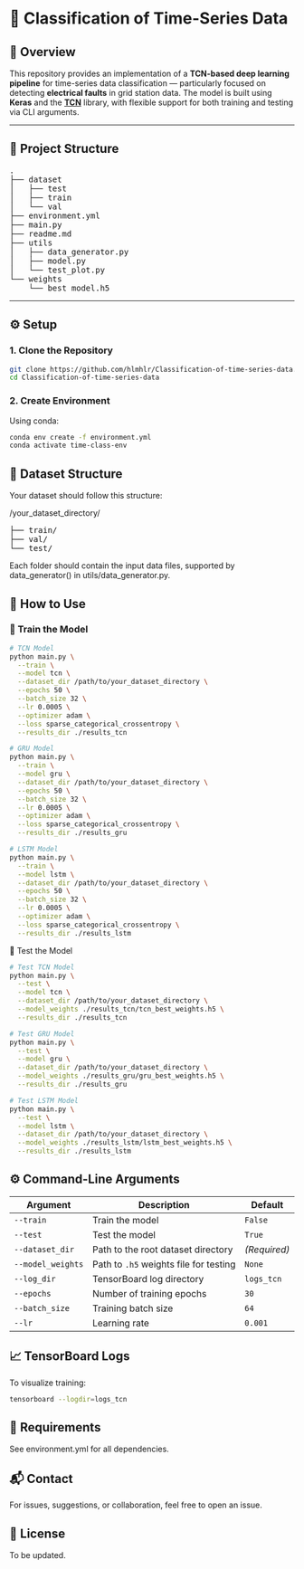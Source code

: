 # 🧠 Classification of Time-Series Data

## 📝 Overview
This repository provides an implementation of a **TCN-based deep learning pipeline** for time-series data classification — particularly focused on detecting **electrical faults** in grid station data. The model is built using **Keras** and the **[TCN](https://github.com/philipperemy/keras-tcn)** library, with flexible support for both training and testing via CLI arguments.

---

## 📁 Project Structure
<pre lang="markdown">
.
├── dataset
│   ├── test
│   ├── train
│   └── val
├── environment.yml
├── main.py
├── readme.md
├── utils
│   ├── data_generator.py
│   ├── model.py
│   └── test_plot.py
└── weights
    └── best_model.h5 </pre>


---

## ⚙️ Setup

### 1. Clone the Repository

```bash
git clone https://github.com/hlmhlr/Classification-of-time-series-data.git
cd Classification-of-time-series-data
```

### 2. Create Environment
Using conda:
```bash
conda env create -f environment.yml
conda activate time-class-env
```

## 📂 Dataset Structure
Your dataset should follow this structure:

/your_dataset_directory/
<pre lang="markdown">
├── train/
├── val/
└── test/  </pre>
Each folder should contain the input data files, supported by data_generator() in utils/data_generator.py.



## 🚀 How to Use

### 🔧 Train the Model

```bash
# TCN Model
python main.py \
  --train \
  --model tcn \
  --dataset_dir /path/to/your_dataset_directory \
  --epochs 50 \
  --batch_size 32 \
  --lr 0.0005 \
  --optimizer adam \
  --loss sparse_categorical_crossentropy \
  --results_dir ./results_tcn
```
```bash
# GRU Model
python main.py \
  --train \
  --model gru \
  --dataset_dir /path/to/your_dataset_directory \
  --epochs 50 \
  --batch_size 32 \
  --lr 0.0005 \
  --optimizer adam \
  --loss sparse_categorical_crossentropy \
  --results_dir ./results_gru
```

```bash
# LSTM Model
python main.py \
  --train \
  --model lstm \
  --dataset_dir /path/to/your_dataset_directory \
  --epochs 50 \
  --batch_size 32 \
  --lr 0.0005 \
  --optimizer adam \
  --loss sparse_categorical_crossentropy \
  --results_dir ./results_lstm
  ```

🧪 Test the Model

```bash
# Test TCN Model
python main.py \
  --test \
  --model tcn \
  --dataset_dir /path/to/your_dataset_directory \
  --model_weights ./results_tcn/tcn_best_weights.h5 \
  --results_dir ./results_tcn
```

```bash
# Test GRU Model
python main.py \
  --test \
  --model gru \
  --dataset_dir /path/to/your_dataset_directory \
  --model_weights ./results_gru/gru_best_weights.h5 \
  --results_dir ./results_gru
```
```bash
# Test LSTM Model
python main.py \
  --test \
  --model lstm \
  --dataset_dir /path/to/your_dataset_directory \
  --model_weights ./results_lstm/lstm_best_weights.h5 \
  --results_dir ./results_lstm
```


## ⚙️ Command-Line Arguments
| Argument         | Description                              | Default        |
|------------------|------------------------------------------|----------------|
| `--train`        | Train the model                          | `False`        |
| `--test`         | Test the model                           | `True`         |
| `--dataset_dir`  | Path to the root dataset directory       | *(Required)*   |
| `--model_weights`| Path to `.h5` weights file for testing   | `None`         |
| `--log_dir`      | TensorBoard log directory                | `logs_tcn`     |
| `--epochs`       | Number of training epochs                | `30`           |
| `--batch_size`   | Training batch size                      | `64`           |
| `--lr`           | Learning rate                            | `0.001`        |

## 📈 TensorBoard Logs
To visualize training:
```bash
tensorboard --logdir=logs_tcn
```

## 🧪 Requirements
See environment.yml for all dependencies.

## 📬 Contact
For issues, suggestions, or collaboration, feel free to open an issue.

## 📄 License
To be updated. 